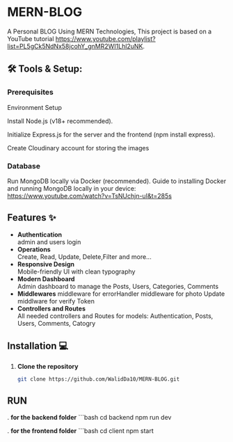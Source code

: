 # MERN-BLOG
A Personal BLOG Using MERN Technologies, This project is based on a YouTube tutorial https://www.youtube.com/playlist?list=PL5gCk5NdNx58jcohY_gnMR2WI1Lhl2uNK.

 ## 🛠️ Tools & Setup:
### Prerequisites
Environment Setup

Install Node.js (v18+ recommended).

Initialize Express.js for the server and the frontend (npm install express).

Create Cloudinary account for storing the images
### Database
Run MongoDB locally via Docker (recommended).
Guide to installing Docker and running MongoDB locally in your device: https://www.youtube.com/watch?v=TsNUchjn-uI&t=285s


## Features ✨

- **Authentication**  
   admin and users login 
- **Operations**  
  Create, Read, Update, Delete,Filter and more... 
- **Responsive Design**  
  Mobile-friendly UI with clean typography
- **Modern Dashboard**  
  Admin dashboard to manage the Posts, Users, Categories, Comments
- **Middlewares** 
 middleware for errorHandler
 middleware for photo Update
 middlware for verify Token
- **Controllers and Routes**  
 All needed controllers and Routes for models: Authentication, Posts, Users, Comments, Catogry   
 
  

## Installation 💻

1. **Clone the repository**
   ```bash
   git clone https://github.com/WalidDa10/MERN-BLOG.git
## RUN
.  **for the backend folder**
    ```bash
    cd backend
    npm run dev
    
.  **for the frontend folder**
    ```bash
    cd client
    npm start

